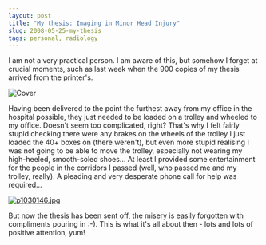 ```yaml
---
layout: post
title: "My thesis: Imaging in Minor Head Injury"
slug: 2008-05-25-my-thesis
tags: personal, radiology
---
```


I am not a very practical person. I am aware of this, but somehow I forget at crucial moments, such as last week when the 900 copies of my thesis arrived from the printer's.

![Cover](https://dl.dropbox.com/u/3579694/marionsmits.net/2008/05/cover-thumbnail.jpg)

Having been delivered to the point the furthest away from my office in the hospital possible, they just needed to be loaded on a trolley and wheeled to my office. Doesn't seem too complicated, right? That's why I felt fairly stupid checking there were any brakes on the wheels of the trolley I just loaded the 40+ boxes on (there weren't), but even more stupid realising I was not going to be able to move the trolley, especially not wearing my high-heeled, smooth-soled shoes... At least I provided some entertainment for the people in the corridors I passed (well, who passed me and my trolley, really). A pleading and very desperate phone call for help was required...

[![p1030146.jpg](https://dl.dropbox.com/u/3579694/marionsmits.net/2008/05/p1030146.thumbnail.jpg)](https://dl.dropbox.com/u/3579694/marionsmits.net/2008/05/p1030146.jpg)

But now the thesis has been sent off, the misery is easily forgotten with compliments pouring in :-). This is what it's all about then - lots and lots of positive attention, yum!
